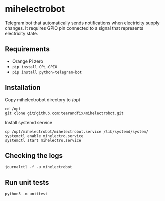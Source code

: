# mihelectrobot
Telegram bot that automatically sends notifications when electricity supply changes.
It requires GPIO pin connected to a signal that represents electricity state.

## Requirements

 * Orange Pi zero
 * `pip install OPi.GPIO`
 * `pip install python-telegram-bot`

## Installation

Copy mihelectrobot directory to /opt
```
cd /opt
git clone git@github.com:tearandfix/mihelectrobot.git
```

Install systemd service
```
cp /opt/mihelectrobot/mihelectrobot.service /lib/systemd/system/
systemctl enable mihelectro.service
systemctl start mihelectro.service
```

## Checking the logs
```
journalctl -f -u mihelectrobot
```

## Run unit tests
```
python3 -m unittest
```
